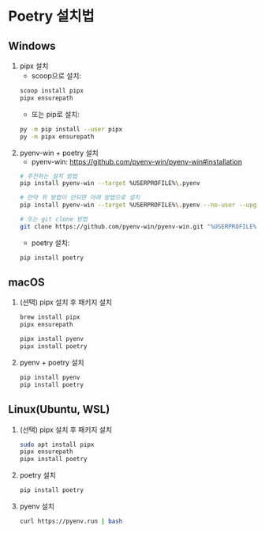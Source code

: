 # Poetry 설치법

## Windows

1. pipx 설치
   - scoop으로 설치:
   ```bash
   scoop install pipx
   pipx ensurepath
   ```
   - 또는 pip로 설치:
   ```bash
   py -m pip install --user pipx
   py -m pipx ensurepath
   ```
2. pyenv-win + poetry 설치
   - pyenv-win: https://github.com/pyenv-win/pyenv-win#installation
   ```bash
   # 추천하는 설치 방법
   pip install pyenv-win --target %USERPROFILE%\.pyenv
   ```
   ```bash
   # 만약 위 방법이 안되면 아래 방법으로 설치
   pip install pyenv-win --target %USERPROFILE%\.pyenv --no-user --upgrade
   ```
   ```bash
   # 또는 git clone 방법
   git clone https://github.com/pyenv-win/pyenv-win.git "%USERPROFILE%\.pyenv"
   ```
   - poetry 설치:
   ```bash
   pip install poetry
   ```

## macOS

1. (선택) pipx 설치 후 패키지 설치
   ```bash
   brew install pipx
   pipx ensurepath
   ```
   ```bash
   pipx install pyenv
   pipx install poetry
   ```
2. pyenv + poetry 설치
   ```bash
   pip install pyenv
   pip install poetry
   ```

## Linux(Ubuntu, WSL)

1. (선택) pipx 설치 후 패키지 설치
   ```bash
   sudo apt install pipx
   pipx ensurepath
   pipx install poetry
   ```

2. poetry 설치
   ```bash
   pip install poetry
   ```

3. pyenv 설치
   ```bash
   curl https://pyenv.run | bash
   ```